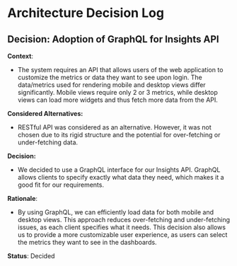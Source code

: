 # Architecture Decision Log
## **Decision: Adoption of GraphQL for Insights API**
**Context**:
- The system requires an API that allows users of the web application to customize the metrics or data they want to see upon login. The data/metrics used for rendering mobile and desktop views differ significantly. Mobile views require only 2 or 3 metrics, while desktop views can load more widgets and thus fetch more data from the API.

**Considered Alternatives:**
- RESTful API was considered as an alternative. However, it was not chosen due to its rigid structure and the potential for over-fetching or under-fetching data.

**Decision:**
- We decided to use a GraphQL interface for our Insights API. GraphQL allows clients to specify exactly what data they need, which makes it a good fit for our requirements.

**Rationale**:
- By using GraphQL, we can efficiently load data for both mobile and desktop views. This approach reduces over-fetching and under-fetching issues, as each client specifies what it needs. This decision also allows us to provide a more customizable user experience, as users can select the metrics they want to see in the dashboards. 

**Status**:
Decided